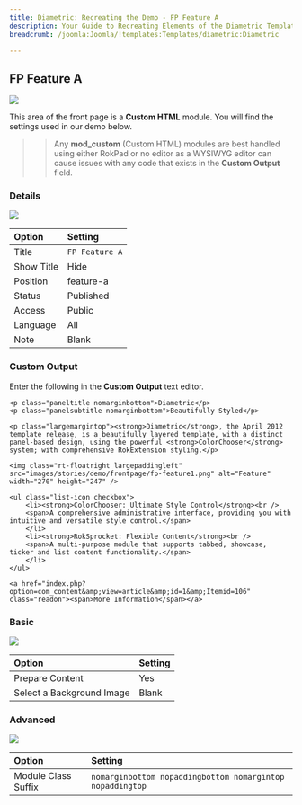 ```yaml
---
title: Diametric: Recreating the Demo - FP Feature A
description: Your Guide to Recreating Elements of the Diametric Template for Joomla
breadcrumb: /joomla:Joomla/!templates:Templates/diametric:Diametric

---
```


FP Feature A
-----
![][demo]

This area of the front page is a **Custom HTML** module. You will find the settings used in our demo below.

>> Any **mod_custom** (Custom HTML) modules are best handled using either RokPad or no editor as a WYSIWYG editor can cause issues with any code that exists in the **Custom Output** field.

### Details
![][demo2]

| Option     | Setting        |  
| :--------- | :------------- |  
| Title      | `FP Feature A` |  
| Show Title | Hide           |  
| Position   | feature-a      |  
| Status     | Published      |  
| Access     | Public         |  
| Language   | All            |  
| Note       | Blank          |  

### Custom Output
Enter the following in the **Custom Output** text editor.

~~~
<p class="paneltitle nomarginbottom">Diametric</p>
<p class="panelsubtitle nomarginbottom">Beautifully Styled</p>

<p class="largemargintop"><strong>Diametric</strong>, the April 2012 template release, is a beautifully layered template, with a distinct panel-based design, using the powerful <strong>ColorChooser</strong> system; with comprehensive RokExtension styling.</p>

<img class="rt-floatright largepaddingleft" src="images/stories/demo/frontpage/fp-feature1.png" alt="Feature" width="270" height="247" />

<ul class="list-icon checkbox">
	<li><strong>ColorChooser: Ultimate Style Control</strong><br />
	<span>A comprehensive administrative interface, providing you with intuitive and versatile style control.</span>
	</li>
	<li><strong>RokSprocket: Flexible Content</strong><br />
	<span>A multi-purpose module that supports tabbed, showcase, ticker and list content functionality.</span>
	</li>
</ul>

<a href="index.php?option=com_content&amp;view=article&amp;id=1&amp;Itemid=106" class="readon"><span>More Information</span></a>
~~~

### Basic
![][demo3]

| Option                    | Setting |  
| :------------------------ | :------ |  
| Prepare Content           | Yes     |  
| Select a Background Image | Blank   |

### Advanced
![][demo4]

| Option              | Setting                                                   |  
| :------------------ | :-------------------------------------------------------- |  
| Module Class Suffix | `nomarginbottom nopaddingbottom nomargintop nopaddingtop` |  

[demo]: assets/demo_3.jpeg
[demo2]: assets/feature_1.jpeg
[demo3]: assets/feature_2.jpeg
[demo4]: assets/feature_3.jpeg
